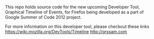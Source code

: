 This repo holds source code for the new upcoming Developer Tool, Graphical Timeline of Events, for Firefox being developed as a part of Google Summer of Code 2012 project.

For more information on this developer tool, please checkout these links
https://wiki.mozilla.org/DevTools/Timeline
http://grssam.com